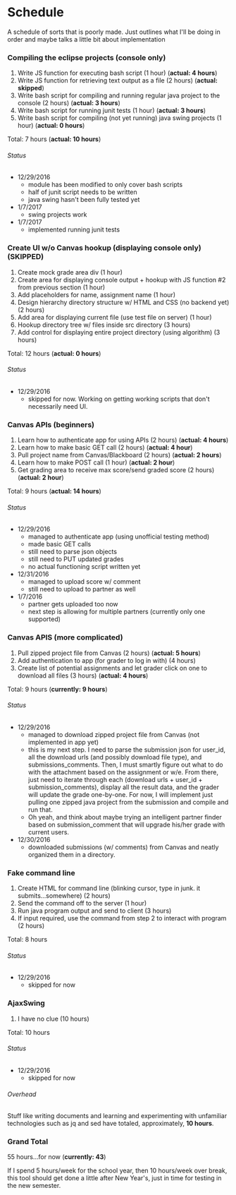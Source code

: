 # Schedule

A schedule of sorts that is poorly made.  Just outlines what I'll be doing in order and maybe talks a little bit about implementation


### Compiling the eclipse projects (console only)

1. Write JS function for executing bash script (1 hour) (**actual: 4 hours**)
2. Write JS function for retrieving text output as a file (2 hours) (**actual: skipped**)
3. Write bash script for compiling and running regular java project to the console (2 hours) (**actual: 3 hours**)
4. Write bash script for running junit tests (1 hour) (**actual: 3 hours**)
5. Write bash script for compiling (not yet running) java swing projects (1 hour) (**actual: 0 hours**)

Total: 7 hours (**actual: 10 hours**)

###### Status

- 12/29/2016
	- module has been modified to only cover bash scripts
	- half of junit script needs to be written
	- java swing hasn't been fully tested yet
- 1/7/2017
	- swing projects work
- 1/7/2017
	- implemented running junit tests


### Create UI w/o Canvas hookup (displaying console only) (**SKIPPED**)

1. Create mock grade area div (1 hour)
2. Create area for displaying console output + hookup with JS function #2 from previous section (1 hour)
3. Add placeholders for name, assignment name (1 hour)
4. Design hierarchy directory structure w/ HTML and CSS (no backend yet) (2 hours)
5. Add area for displaying current file (use test file on server) (1 hour)
6. Hookup directory tree w/ files inside src directory (3 hours)
7. Add control for displaying entire project directory (using algorithm) (3 hours)

Total: 12 hours (**actual: 0 hours**)

###### Status

- 12/29/2016
	- skipped for now.  Working on getting working scripts that don't necessarily need UI.


### Canvas APIs (beginners)

1. Learn how to authenticate app for using APIs (2 hours) (**actual: 4 hours**)
2. Learn how to make basic GET call (2 hours) (**actual: 4 hour**)
3. Pull project name from Canvas/Blackboard (2 hours) (**actual: 2 hours**)
4. Learn how to make POST call (1 hour) (**actual: 2 hour**)
5. Get grading area to receive max score/send graded score (2 hours) (**actual: 2 hour**)

Total: 9 hours (**actual: 14 hours**)

###### Status

- 12/29/2016
	- managed to authenticate app (using unofficial testing method)
	- made basic GET calls
	- still need to parse json objects
	- still need to PUT updated grades
	- no actual functioning script written yet
- 12/31/2016
	- managed to upload score w/ comment
	- still need to upload to partner as well
- 1/7/2016
	- partner gets uploaded too now
	- next step is allowing for multiple partners (currently only one supported)

### Canvas APIS (more complicated)

1. Pull zipped project file from Canvas (2 hours) (**actual: 5 hours**)
2. Add authentication to app (for grader to log in with) (4 hours)
3. Create list of potential assignments and let grader click on one to download all files (3 hours) (**actual: 4 hours**)

Total: 9 hours (**currently: 9 hours**)

###### Status

- 12/29/2016
	- managed to download zipped project file from Canvas (not implemented in app yet)
	- this is my next step. I need to parse the submission json for user_id, all the download urls (and possibly download file type), and submissions_comments.  Then, I must smartly figure out what to do with the attachment based on the assignment or w/e. From there, just need to iterate through each (download urls + user_id + submission_comments), display all the result data, and the grader will update the grade one-by-one.  For now, I will implement just pulling one zipped java project from the submission and compile and run that.
	- Oh yeah, and think about maybe trying an intelligent partner finder based on submission_comment that will upgrade his/her grade with current users.
- 12/30/2016
	- downloaded submissions (w/ comments) from Canvas and neatly organized them in a directory.

### Fake command line

1. Create HTML for command line (blinking cursor, type in junk. it submits...somewhere) (2 hours)
2. Send the command off to the server (1 hour)
3. Run java program output and send to client (3 hours)
4. If input required, use the command from step 2 to interact with program (2 hours)

Total: 8 hours

###### Status

- 12/29/2016
	 - skipped for now

### AjaxSwing

1. I have no clue (10 hours)

Total: 10 hours

###### Status

- 12/29/2016
	 - skipped for now

###### Overhead

Stuff like writing documents and learning and experimenting with unfamiliar technologies such as jq and sed have totaled, approximately, **10 hours**.

### Grand Total

55 hours...for now (**currently: 43**)

If I spend 5 hours/week for the school year, then 10 hours/week over break, this tool should get done a little after New Year's, just in time for testing in the new semester.